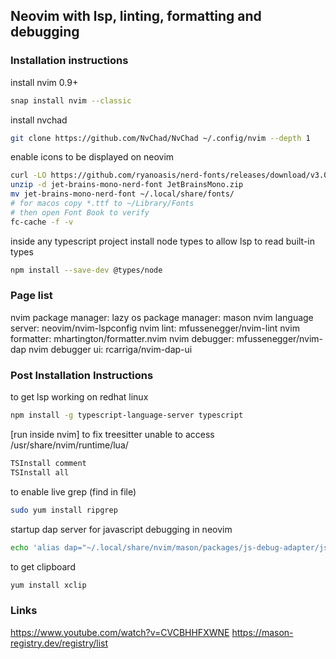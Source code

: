 ## Neovim with lsp, linting, formatting and debugging

### Installation instructions

install nvim 0.9+
```sh
snap install nvim --classic
```
install nvchad
```sh
git clone https://github.com/NvChad/NvChad ~/.config/nvim --depth 1
```
enable icons to be displayed on neovim
```sh
curl -LO https://github.com/ryanoasis/nerd-fonts/releases/download/v3.0.2/JetBrainsMono.zip
unzip -d jet-brains-mono-nerd-font JetBrainsMono.zip
mv jet-brains-mono-nerd-font ~/.local/share/fonts/
# for macos copy *.ttf to ~/Library/Fonts
# then open Font Book to verify
fc-cache -f -v
```
inside any typescript project install node types to allow lsp to read built-in types
```sh
npm install --save-dev @types/node
```

### Page list

nvim package manager: lazy
os package manager: mason
nvim language server: neovim/nvim-lspconfig
nvim lint: mfussenegger/nvim-lint
nvim formatter: mhartington/formatter.nvim
nvim debugger: mfussenegger/nvim-dap
nvim debugger ui: rcarriga/nvim-dap-ui

### Post Installation Instructions

to get lsp working on redhat linux
```sh
npm install -g typescript-language-server typescript
```

[run inside nvim] to fix treesitter unable to access /usr/share/nvim/runtime/lua/
```sh
TSInstall comment
TSInstall all
```

to enable live grep (find in file)
```sh
sudo yum install ripgrep
```

startup dap server for javascript debugging in neovim
```sh
echo 'alias dap="~/.local/share/nvim/mason/packages/js-debug-adapter/js-debug-adapter 8123 127.0.0.1"' >> ~/.bashrc
```

to get clipboard
```sh
yum install xclip
```

### Links

https://www.youtube.com/watch?v=CVCBHHFXWNE
https://mason-registry.dev/registry/list
